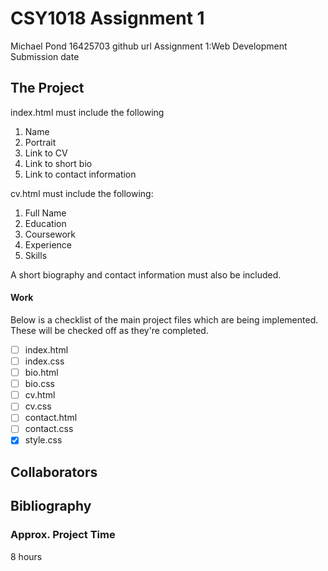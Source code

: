 # CSY1018 Assignment 1
Michael Pond
16425703
github url
Assignment 1:Web Development
Submission date
## The Project
index.html must include the following
1. Name
2. Portrait
3. Link to CV
4. Link to short bio
5. Link to contact information

cv.html must include the following:
1. Full Name
2. Education
3. Coursework
4. Experience
5. Skills

A short biography and contact information must also be included.

#### Work

Below is a checklist of the main project files which are being implemented.
These will be checked off as they're completed.

- [ ] index.html
- [ ] index.css
- [ ] bio.html
- [ ] bio.css
- [ ] cv.html
- [ ] cv.css
- [ ] contact.html
- [ ] contact.css
- [x] style.css

## Collaborators

## Bibliography

### Approx. Project Time
8 hours
